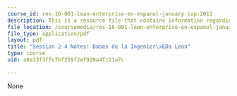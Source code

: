 ```yaml
---
course_id: res-16-001-lean-enterprise-en-espanol-january-iap-2012
description: This is a resource file that contains information regarding session 2-4.
file_location: /coursemedia/res-16-001-lean-enterprise-en-espanol-january-iap-2012/a0a33f3ffc7bf259f2ef920a4fc21a7c_MITRES_16_001IAP12_2-4_Eng.pdf
file_type: application/pdf
layout: pdf
title: "Session 2-4 Notes: Bases de la Ingenier\xEDa Lean"
type: course
uid: a0a33f3ffc7bf259f2ef920a4fc21a7c

---
```

None